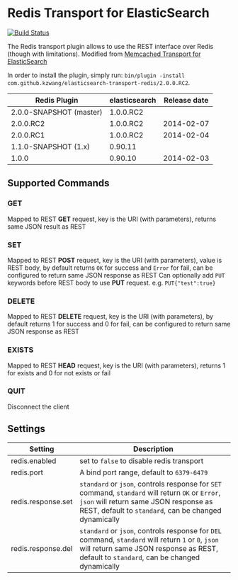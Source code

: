 Redis Transport for ElasticSearch
==================================

[![Build Status](https://travis-ci.org/kzwang/elasticsearch-transport-redis.png?branch=master)](https://travis-ci.org/kzwang/elasticsearch-transport-redis)

The Redis transport plugin allows to use the REST interface over Redis (though with limitations).
Modified from [Memcached Transport for ElasticSearch](https://github.com/elasticsearch/elasticsearch-transport-memcached/)

In order to install the plugin, simply run: `bin/plugin -install com.github.kzwang/elasticsearch-transport-redis/2.0.0.RC2`.

|      Redis Plugin           | elasticsearch         | Release date |
|-----------------------------|-----------------------|:------------:|
| 2.0.0-SNAPSHOT (master)     | 1.0.0.RC2             |              |
| 2.0.0.RC2                   | 1.0.0.RC2             | 2014-02-07   |
| 2.0.0.RC1                   | 1.0.0.RC2             | 2014-02-04   |
| 1.1.0-SNAPSHOT (1.x)        | 0.90.11               |              |
| 1.0.0                       | 0.90.10               | 2014-02-03   |


## Supported Commands
### GET
Mapped to REST **GET** request, key is the URI (with parameters), returns same JSON result as REST

### SET
Mapped to REST **POST** request, key is the URI (with parameters), value is REST body, by default returns `OK` for success and `Error` for fail, can be configured to return same JSON response as REST
Can optionally add `PUT` keywords before REST body to use **PUT** request. e.g. `PUT{"test":true}`

### DELETE
Mapped to REST **DELETE** request, key is the URI (with parameters), by default returns 1 for success and 0 for fail, can be configured to return same JSON response as REST

### EXISTS
Mapped to REST **HEAD** request, key is the URI (with parameters), returns 1 for exists and 0 for not exists or fail

### QUIT
Disconnect the client


## Settings
|  Setting               |   Description
|------------------------|------------------------------------------------------------------------------------------------------------------------------------------------
| redis.enabled          | set to `false` to disable redis transport
| redis.port             | A bind port range, default to `6379-6479`
| redis.response.set     | `standard` or `json`, controls response for `SET` command, `standard` will return `OK` or `Error`, `json` will return same JSON response as REST, default to `standard`, can be changed dynamically
| redis.response.del     | `standard` or `json`, controls response for `DEL` command, `standard` will return `1` or `0`, `json` will return same JSON response as REST, default to `standard`, can be changed dynamically